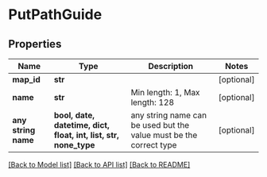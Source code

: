 # PutPathGuide


## Properties
Name | Type | Description | Notes
------------ | ------------- | ------------- | -------------
**map_id** | **str** |  | [optional] 
**name** | **str** | Min length: 1, Max length: 128 | [optional] 
**any string name** | **bool, date, datetime, dict, float, int, list, str, none_type** | any string name can be used but the value must be the correct type | [optional]

[[Back to Model list]](../README.md#documentation-for-models) [[Back to API list]](../README.md#documentation-for-api-endpoints) [[Back to README]](../README.md)


